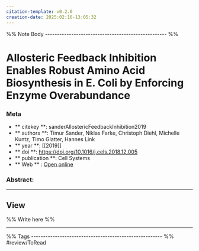 ```yaml
---
citation-template: v0.2.0
creation-date: 2025:02:16-13:05:32
---
```


%% Note Body --------------------------------------------------- %%
# Allosteric Feedback Inhibition Enables Robust Amino Acid Biosynthesis in E. Coli by Enforcing Enzyme Overabundance

### Meta
- ** citekey **: sanderAllostericFeedbackInhibition2019
- ** authors **: Timur Sander, Niklas Farke, Christoph Diehl, Michelle Kuntz, Timo Glatter, Hannes Link
- ** year **: [[2019]]
- ** doi **: https://doi.org/10.1016/j.cels.2018.12.005
- ** publication **: Cell Systems
- ** Web ** : [Open online](https://linkinghub.elsevier.com/retrieve/pii/S2405471218304794)


### Abstract:


___

## View

%% Write here %%





___
%% Tags  ------------------------------------------------------- %%
#review/ToRead